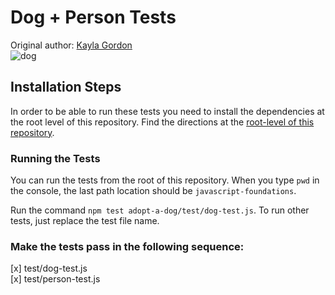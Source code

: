 # Dog + Person Tests
Original author: [Kayla Gordon](https://github.com/kaylagordon)  
![dog](https://media1.giphy.com/media/4Zo41lhzKt6iZ8xff9/giphy.gif)  

## Installation Steps

In order to be able to run these tests you need to install the dependencies at the root level of this repository. Find the directions at the [root-level of this repository](https://github.com/turingschool-examples/javascript-foundations).

### Running the Tests

You can run the tests from the root of this repository. When you type `pwd` in the console, the last path location should be `javascript-foundations`.

Run the command `npm test adopt-a-dog/test/dog-test.js`. To run other tests, just replace the test file name.

### Make the tests pass in the following sequence:

[x] test/dog-test.js  
[x] test/person-test.js  

